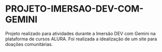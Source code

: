 # PROJETO-IMERSAO-DEV-COM-GEMINI
Projeto realizado para atividades durante a Imersão DEV com Gemini na plataforma de cursos ALURA.
Foi realizada a idealização de um site para doações comunitárias.
